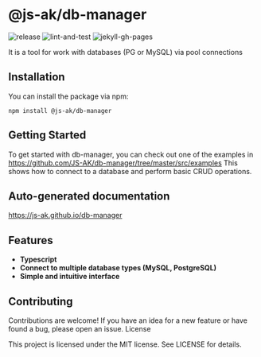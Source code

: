 # @js-ak/db-manager

![release](https://github.com/JS-AK/db-manager/actions/workflows/release-master.yml/badge.svg)
![lint-and-test](https://github.com/JS-AK/db-manager/actions/workflows/lint-and-test-commit.yml/badge.svg)
![jekyll-gh-pages](https://github.com/JS-AK/db-manager/actions/workflows/jekyll-gh-pages.yml/badge.svg)

It is a tool for work with databases (PG or MySQL) via pool connections

## Installation

You can install the package via npm:

```
npm install @js-ak/db-manager
```

## Getting Started

To get started with db-manager, you can check out one of the examples in https://github.com/JS-AK/db-manager/tree/master/src/examples This shows how to connect to a database and perform basic CRUD operations.

## Auto-generated documentation

https://js-ak.github.io/db-manager

## Features

* **Typescript**
* **Connect to multiple database types (MySQL, PostgreSQL)**
* **Simple and intuitive interface**

## Contributing

Contributions are welcome! If you have an idea for a new feature or have found a bug, please open an issue.
License

This project is licensed under the MIT license. See LICENSE for details.
